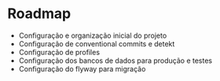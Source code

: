 # Roadmap

- Configuração e organização inicial do projeto
- Configuração de conventional commits e detekt
- Configuração de profiles
- Configuração dos bancos de dados para produção e testes
- Configuração do flyway para migração
